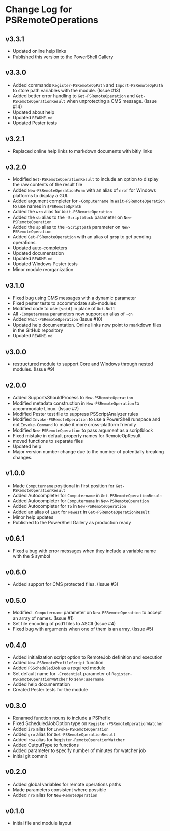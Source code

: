 # Change Log for PSRemoteOperations

## v3.3.1

+ Updated online help links
+ Published this version to the PowerShell Gallery

## v3.3.0

+ Added commands `Register-PSRemoteOpPath` and `Import-PSRemoteOpPath` to store path variables with the module. (Issue #13)
+ Added better error handling to `Get-PSRemoteOperation` and `Get-PSRemoteOperationResult` when unprotecting a CMS message. (Issue #14)
+ Updated about help
+ Updated `README.md`
+ Updated Pester tests

## v3.2.1

+ Replaced online help links to markdown documents with bitly links

## v3.2.0

+ Modified `Get-PSRemoteOperationResult` to include an option to display the raw contents of the result file
+ Added `New-PSRemoteOperationForm` with an alias of `nrof` for Windows platforms to display a GUI.
+ Added argument completer for `-Computername` in `Wait-PSRemoteOperation` to use names in `$PSRemoteOpPath`
+ Added the `wro` alias for `Wait-PSRemoteOperation`
+ Added the `sb` alias to the `-Scriptblock` parameter on `New-PSRemoteOperation`
+ Added the `sp` alias to the `-Scriptpath` parameter on `New-PSRemoteOperation`
+ Added `Get-PSRemoteOperation` with an alias of `grop` to get pending operations.
+ Updated auto-completers
+ Updated documentation
+ Updated `README.md`
+ Updated Windows Pester tests
+ Minor module reorganization

## v3.1.0

+ Fixed bug using CMS messages with a dynamic parameter
+ Fixed pester tests to accommodate sub-modules
+ Modified code to use `[void]` in place of `Out-Null`
+ All `-Computername` parameters now support an alias of `-cn`
+ Added `Wait-PSRemoteOperation` (Issue #10)
+ Updated help documentation. Online links now point to markdown files in the GitHub repository
+ Updated `README.md`

## v3.0.0

+ restructured module to support Core and Windows through nested modules. (Issue #9)

## v2.0.0

+ Added SupportsShouldProcess to `New-PSRemoteOperation`
+ Modified metadata construction in `New-PSRemoteOperation` to accommodate Linux. (Issue #7)
+ Modified Pester test file to suppress PSScriptAnalyzer rules
+ Modified `Invoke-PSRemoteOperation` to use a PowerShell runspace and not `Invoke-Command` to make it more cross-platform friendly
+ Modified `New-PSRemoteOperation` to pass argument as a scriptblock
+ Fixed mistake in default property names for RemoteOpResult
+ moved functions to separate files
+ Updated help
+ Major version number change due to the number of potentially breaking changes.

## v1.0.0

+ Made `Computername` positional in first position for `Get-PSRemoteOperationResult`
+ Added Autocompleter for `Computername` in `Get-PSRemoteOperationResult`
+ Added Autocompleter for `Computername` in `New-PSRemoteOperation`
+ Added Autocompleter for `To` in `New-PSRemoteOperation`
+ Added an alias of `Last` for `Newest` in `Get-PSRemoteOperationResult`
+ Minor help updates
+ Published to the PowerShell Gallery as production ready

## v0.6.1

+ Fixed a bug with error messages when they include a variable name with the $ symbol

## v0.6.0

+ Added support for CMS protected files. (Issue #3)

## v0.5.0

+ Modified `-Computername` parameter on `New-PSRemoteOperation` to accept an array of names. (Issue #1)
+ Set file encoding of psd1 files to ASCII (Issue #4)
+ Fixed bug with arguments when one of them is an array. (Issue #5)

## v0.4.0

+ Added initialization script option to RemoteJob definition and execution
+ Added `New-PSRemoteProfileScript` function
+ Added `PSScheduledJob` as a required module
+ Set default name for `-Credential` parameter of `Register-PSRemoteOperationWatcher` to `$env:username`
+ Added help documentation
+ Created Pester tests for the module

## v0.3.0

+ Renamed function nouns to include a PSPrefix
+ Fixed ScheduledJobOption type on `Register-PSRemoteOperationWatcher`
+ Added `iro` alias for `Invoke-PSRemoteOperation`
+ Added `gro` alias for `Get-PSRemoteOperationResult`
+ Added `row` alias for `Register-RemoteOperationWatcher`
+ Added OutputType to functions
+ Added parameter to specify number of minutes for watcher job
+ initial git commit

## v0.2.0

+ Added global variables for remote operations paths
+ Made parameters consistent where possible
+ Added `nro` alias for `New-RemoteOperation`

## v0.1.0

+ initial file and module layout
